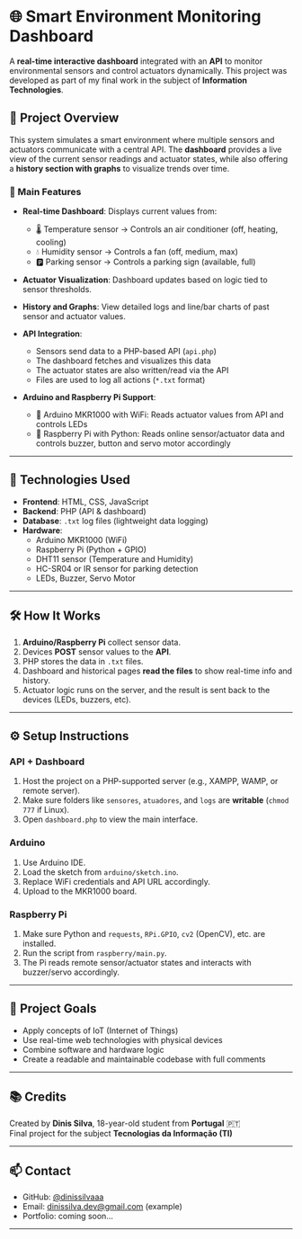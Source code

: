 # 🌐 Smart Environment Monitoring Dashboard

A **real-time interactive dashboard** integrated with an **API** to monitor environmental sensors and control actuators dynamically. This project was developed as part of my final work in the subject of **Information Technologies**.

## 📌 Project Overview

This system simulates a smart environment where multiple sensors and actuators communicate with a central API. The **dashboard** provides a live view of the current sensor readings and actuator states, while also offering a **history section with graphs** to visualize trends over time.

### 🔧 Main Features

- **Real-time Dashboard**: Displays current values from:
  - 🌡️ Temperature sensor → Controls an air conditioner (off, heating, cooling)
  - 💧 Humidity sensor → Controls a fan (off, medium, max)
  - 🅿️ Parking sensor → Controls a parking sign (available, full)

- **Actuator Visualization**: Dashboard updates based on logic tied to sensor thresholds.

- **History and Graphs**: View detailed logs and line/bar charts of past sensor and actuator values.

- **API Integration**:
  - Sensors send data to a PHP-based API (`api.php`)
  - The dashboard fetches and visualizes this data
  - The actuator states are also written/read via the API
  - Files are used to log all actions (`*.txt` format)

- **Arduino and Raspberry Pi Support**:
  - 📲 Arduino MKR1000 with WiFi: Reads actuator values from API and controls LEDs
  - 🍓 Raspberry Pi with Python: Reads online sensor/actuator data and controls buzzer, button and servo motor accordingly

---

## 🧩 Technologies Used

- **Frontend**: HTML, CSS, JavaScript
- **Backend**: PHP (API & dashboard)
- **Database**: `.txt` log files (lightweight data logging)
- **Hardware**:
  - Arduino MKR1000 (WiFi)
  - Raspberry Pi (Python + GPIO)
  - DHT11 sensor (Temperature and Humidity)
  - HC-SR04 or IR sensor for parking detection
  - LEDs, Buzzer, Servo Motor

---

## 🛠️ How It Works

1. **Arduino/Raspberry Pi** collect sensor data.
2. Devices **POST** sensor values to the **API**.
3. PHP stores the data in `.txt` files.
4. Dashboard and historical pages **read the files** to show real-time info and history.
5. Actuator logic runs on the server, and the result is sent back to the devices (LEDs, buzzers, etc).

---

## ⚙️ Setup Instructions

### API + Dashboard

1. Host the project on a PHP-supported server (e.g., XAMPP, WAMP, or remote server).
2. Make sure folders like `sensores`, `atuadores`, and `logs` are **writable** (`chmod 777` if Linux).
3. Open `dashboard.php` to view the main interface.

### Arduino

1. Use Arduino IDE.
2. Load the sketch from `arduino/sketch.ino`.
3. Replace WiFi credentials and API URL accordingly.
4. Upload to the MKR1000 board.

### Raspberry Pi

1. Make sure Python and `requests`, `RPi.GPIO`, `cv2` (OpenCV), etc. are installed.
2. Run the script from `raspberry/main.py`.
3. The Pi reads remote sensor/actuator states and interacts with buzzer/servo accordingly.

---

## 🧠 Project Goals

- Apply concepts of IoT (Internet of Things)
- Use real-time web technologies with physical devices
- Combine software and hardware logic
- Create a readable and maintainable codebase with full comments

---

## 📚 Credits

Created by **Dinis Silva**, 18-year-old student from **Portugal** 🇵🇹  
Final project for the subject **Tecnologias da Informação (TI)**

---

## 📫 Contact

- GitHub: [@dinissilvaaa](https://github.com/dinissilvaaa)
- Email: dinissilva.dev@gmail.com (example)
- Portfolio: coming soon...

---

